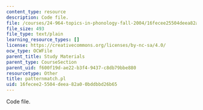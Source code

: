 ```yaml
---
content_type: resource
description: Code file.
file: /courses/24-964-topics-in-phonology-fall-2004/16fecee25504deea82a00bddbbd26b65_patternmatch.pl
file_size: 493
file_type: text/plain
learning_resource_types: []
license: https://creativecommons.org/licenses/by-nc-sa/4.0/
ocw_type: OCWFile
parent_title: Study Materials
parent_type: CourseSection
parent_uid: f600f19d-ae22-b3f4-9437-c8db79bbe880
resourcetype: Other
title: patternmatch.pl
uid: 16fecee2-5504-deea-82a0-0bddbbd26b65
---
```

Code file.